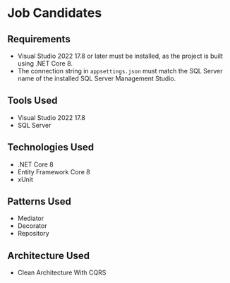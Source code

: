 # Job Candidates

## Requirements

- Visual Studio 2022 17.8 or later must be installed, as the project is built using .NET Core 8.
- The connection string in `appsettings.json` must match the SQL Server name of the installed SQL Server Management Studio.

## Tools Used

- Visual Studio 2022 17.8
- SQL Server

## Technologies Used

- .NET Core 8
- Entity Framework Core 8
- xUnit

## Patterns Used

- Mediator
- Decorator
- Repository

## Architecture Used

- Clean Architecture With CQRS

